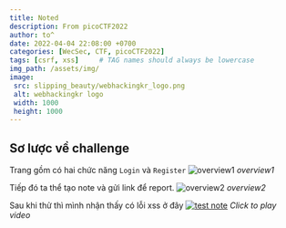 ```yaml
---
title: Noted
description: From picoCTF2022
author: to^
date: 2022-04-04 22:08:00 +0700
categories: [WecSec, CTF, picoCTF2022]
tags: [csrf, xss]     # TAG names should always be lowercase
img_path: /assets/img/
image:
 src: slipping_beauty/webhackingkr_logo.png
 alt: webhackingkr logo
 width: 1000
 height: 1000
---
```


## Sơ lược về challenge
Trang gồm có hai chức năng `Login` và `Register`
![overview1](noted/overview1.png)
_overview1_

Tiếp đó ta thể tạo note và gửi link để report.
![overview2](noted/overview2.png)
_overview2_

Sau khi thử thì mình nhận thấy có lỗi xss ở đây
[![test note](noted/note1.png)](https://user-images.githubusercontent.com/77546253/161594213-8d0c1949-c9f1-410b-ae70-890f10590c89.mp4 "Link Title")
_Click to play video_
